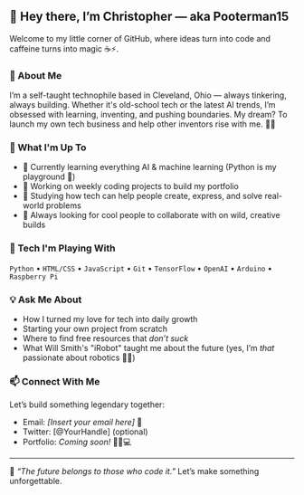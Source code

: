 ## 👋 Hey there, I’m Christopher — aka Pooterman15

Welcome to my little corner of GitHub, where ideas turn into code and caffeine turns into magic ☕⚡.

### 🚀 About Me
I’m a self-taught technophile based in Cleveland, Ohio — always tinkering, always building. Whether it's old-school tech or the latest AI trends, I’m obsessed with learning, inventing, and pushing boundaries. My dream? To launch my own tech business and help other inventors rise with me. 🤝✨

### 🔧 What I'm Up To
- 🌱 Currently learning everything AI & machine learning (Python is my playground 🐍)
- 🔭 Working on weekly coding projects to build my portfolio
- 🧠 Studying how tech can help people create, express, and solve real-world problems
- 🎯 Always looking for cool people to collaborate with on wild, creative builds

### 🧰 Tech I'm Playing With
`Python` • `HTML/CSS` • `JavaScript` • `Git` • `TensorFlow` • `OpenAI` • `Arduino` • `Raspberry Pi`

### 💡 Ask Me About
- How I turned my love for tech into daily growth
- Starting your own project from scratch
- Where to find free resources that *don’t suck*
- What Will Smith's "iRobot" taught me about the future (yes, I’m *that* passionate about robotics 🤖💙)

### 📫 Connect With Me
Let’s build something legendary together:
- Email: *[Insert your email here]* 📧
- Twitter: [@YourHandle] (optional)
- Portfolio: *Coming soon!* 👷‍♂️💻

---

💬 *“The future belongs to those who code it.”* Let’s make something unforgettable.
